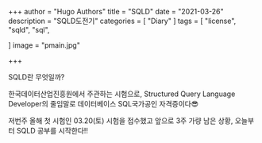 +++
author = "Hugo Authors"
title = "SQLD"
date = "2021-03-26"
description = "SQLD도전기"
categories = [
    "Diary"
]
tags = [
    "license", "sqld", "sql",

]
image = "pmain.jpg"

+++

SQLD란 무엇일까?

한국데이터산업진흥원에서 주관하는 시험으로, Structured  Query Language Developer의 줄임말로 데이터베이스 SQL국가공인 자격증이다😎

<!--more-->

저번주 올해 첫 시험인 03.20(토) 시험을 접수했고 앞으로 3주 가량 남은 상황, 오늘부터 SQLD 공부를 시작한다!!

